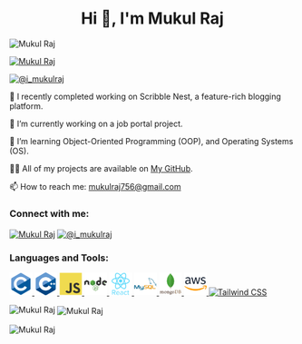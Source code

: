 <h1 align="center">Hi 👋, I'm Mukul Raj</h1>
<p align="left"> <img src="https://komarev.com/ghpvc/?username=Mukulraj109&label=Profile%20views&color=0e75b6&style=flat" alt="Mukul Raj" /> </p>
<p align="left"> <a href="https://github.com/Mukulraj109"><img src="https://github-profile-trophy.vercel.app/?username=Mukulraj109" alt="Mukul Raj" /></a> </p>
<p align="left"> <a href="https://x.com/i_mukulraj" target="blank"><img src="https://img.shields.io/twitter/follow/i_mukulraj?logo=twitter&style=for-the-badge" alt="@i_mukulraj" /></a> </p>

🔭 I recently completed working on Scribble Nest, a feature-rich blogging platform.

🔭 I’m currently working on a job portal project.

🌱 I’m learning Object-Oriented Programming (OOP), and Operating Systems (OS).

👨‍💻 All of my projects are available on [My GitHub](https://github.com/Mukulraj109).

📫 How to reach me: mukulraj756@gmail.com

<h3 align="left">Connect with me:</h3>
<p align="left">
<a href="https://linkedin.com/in/mukul-raj-58968b239" target="blank"><img align="center" src="https://raw.githubusercontent.com/rahuldkjain/github-profile-readme-generator/master/src/images/icons/Social/linked-in-alt.svg" alt="Mukul Raj" height="30" width="40" /></a>
<a href="https://x.com/i_mukulraj" target="blank"><img align="center" src="https://raw.githubusercontent.com/rahuldkjain/github-profile-readme-generator/master/src/images/icons/Social/twitter.svg" alt="@i_mukulraj" height="30" width="40" /></a>
</p>

<h3 align="left">Languages and Tools:</h3>
<p align="left"> 
<a href="https://www.cprogramming.com/" target="_blank" rel="noreferrer"> <img src="https://raw.githubusercontent.com/devicons/devicon/master/icons/c/c-original.svg" alt="C" width="40" height="40"/> </a> 
<a href="https://www.w3schools.com/cpp/" target="_blank" rel="noreferrer"> <img src="https://raw.githubusercontent.com/devicons/devicon/master/icons/cplusplus/cplusplus-original.svg" alt="C++" width="40" height="40"/> </a>
<a href="https://developer.mozilla.org/en-US/docs/Web/JavaScript" target="_blank" rel="noreferrer"> <img src="https://raw.githubusercontent.com/devicons/devicon/master/icons/javascript/javascript-original.svg" alt="JavaScript" width="40" height="40"/> </a>
<a href="https://nodejs.org" target="_blank" rel="noreferrer"> <img src="https://raw.githubusercontent.com/devicons/devicon/master/icons/nodejs/nodejs-original-wordmark.svg" alt="Node.js" width="40" height="40"/> </a>
<a href="https://reactjs.org/" target="_blank" rel="noreferrer"> <img src="https://raw.githubusercontent.com/devicons/devicon/master/icons/react/react-original-wordmark.svg" alt="React" width="40" height="40"/> </a> 
<a href="https://www.mysql.com/" target="_blank" rel="noreferrer"> <img src="https://raw.githubusercontent.com/devicons/devicon/master/icons/mysql/mysql-original-wordmark.svg" alt="MySQL" width="40" height="40"/> </a>
<a href="https://www.mongodb.com/" target="_blank" rel="noreferrer"> <img src="https://raw.githubusercontent.com/devicons/devicon/master/icons/mongodb/mongodb-original-wordmark.svg" alt="MongoDB" width="40" height="40"/> </a>
<a href="https://aws.amazon.com" target="_blank" rel="noreferrer"> <img src="https://raw.githubusercontent.com/devicons/devicon/master/icons/amazonwebservices/amazonwebservices-original-wordmark.svg" alt="AWS" width="40" height="40"/> </a>
<a href="https://tailwindcss.com/" target="_blank" rel="noreferrer"> <img src="https://www.vectorlogo.zone/logos/tailwindcss/tailwindcss-icon.svg" alt="Tailwind CSS" width="40" height="40"/> </a> 
</p>

<p><img align="left" src="https://github-readme-stats.vercel.app/api/top-langs?username=Mukulraj109&show_icons=true&locale=en&layout=compact" alt="Mukul Raj" /></p>
<p>&nbsp;<img align="center" src="https://github-readme-stats.vercel.app/api?username=Mukulraj109&show_icons=true&locale=en" alt="Mukul Raj" /></p>
<p><img align="center" src="https://github-readme-streak-stats.herokuapp.com/?user=Mukulraj109&" alt="Mukul Raj" /></p>
